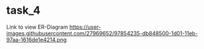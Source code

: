 # task_4
Link to view ER-Diagram
https://user-images.githubusercontent.com/27969652/97854235-db848500-1d01-11eb-97aa-1616de1e4214.png
